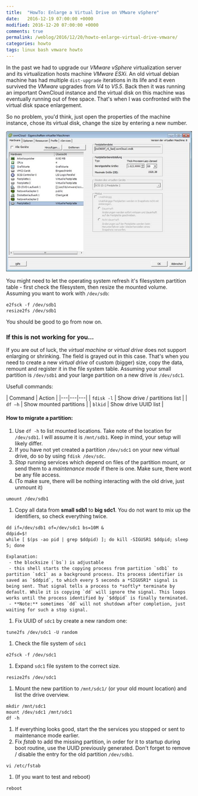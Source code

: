 ```yaml
---
title:  "HowTo: Enlarge a Virtual Drive on VMware vSphere"
date:   2016-12-19 07:00:00 +0000
modified: 2016-12-20 07:00:00 +0000 
comments: true
permalink: /weblog/2016/12/20/howto-enlarge-virtual-drive-vmware/
categories: howto
tags: linux bash vmware howto
---
```


In the past we had to upgrade our *VMware vSphere* virtualization server and its virtualization hosts machine *VMware ESXi*. An old virtual debian machine has had multiple `dist-upgrade` iterations in its life and it even survived the *VMware* upgrades from *V4* to *V5.5*. Back then it was running an important OwnCloud instance and the virtual disk on this machine was eventually running out of free space. That's when I was confronted with the virtual disk space enlargement.


<!--more-->

So no problem, you'd think, just open the properties of the machine instance, chose its virtual disk, change the size by entering a new number.

![screen][screen]

You might need to let the operating system refresh it's filesystem partition table - first check the filesystem, then resize the mounted volume. Assuming you want to work with `/dev/sdb`:

```
e2fsck -f /dev/sdb1
resize2fs /dev/sdb1
```

You should be good to go from now on.


### If this is not working for you...

If you are out of luck, the *virtual machine* or *virtual drive* does not support enlarging or shrinking. The field is grayed out in this case. That's when you need to create a new *virtual drive* of custom (bigger) size, copy the data, remount and register it in the file system table. Assuming your small partition is `/dev/sdb1` and your large partition on a new drive is `/dev/sdc1`. 


 
Usefull commands:
 
| Command | Action |
|---|---|---|
| ```fdisk -l``` | Show drive / partitions list |
| ```df –h``` | Show mounted partitions |
| ```blkid``` | Show drive UUID list |


#### How to migrate a partition:

1. Use `df -h` to list mounted locations. Take note of the location for `/dev/sdb1`. I will assume it is `/mnt/sdb1`. Keep in mind, your setup will likely differ.
1. If you have not yet created a partition `/dev/sdc1` on your new virtual drive, do so by using `fdisk /dev/sdc`.
1. *Stop* running services which depend on files of the partition mount, or send them to a *maintenance mode* if there is one. Make sure, there wont be any file access.
1. (To make sure, there will be nothing interacting with the old drive, just unmount it)
```
umount /dev/sdb1
```
1. Copy all data from **small sdb1** to **big sdc1**. You do not want to mix up the identifiers, so check everything twice.
```
dd if=/dev/sdb1 of=/dev/sdc1 bs=10M &
ddpid=$!
while [ $(ps -ao pid | grep $ddpid) ]; do kill -SIGUSR1 $ddpid; sleep 5; done
```
	Explanation:
	 - the blocksize (`bs`) is adjustable
	 - this shell starts the copying process from partition `sdb1` to partition `sdc1` as a background process. Its process identifier is saved as `$ddpid`, to which every 5 seconds a *SIGUSR1* signal is being sent. That signal tells a process to *softly* terminate by default. While it is copying `dd` will ignore the signal. This loops works until the process identified by `$ddpid` is finally terminated.
	 - **Note:** sometimes `dd` will not shutdown after completion, just waiting for such a stop signal.


 

1. Fix UUID of `sdc1` by create a new random one:
```
tune2fs /dev/sdc1 -U random
```
1. Check the file system of `sdc1`
```
e2fsck -f /dev/sdc1
```
1. Expand `sdc1` file system to the correct size.
```
resize2fs /dev/sdc1
```
1. Mount the new partition to `/mnt/sdc1/` (or your old mount location) and list the drive overview.

 ```
mkdir /mnt/sdc1
mount /dev/sdc1 /mnt/sdc1
df -h
```

1. If everything looks good, start the the services you stopped or sent to maintenance mode earlier.
1. Fix *fstab* to add the missing partition, in order for it to startup during boot routine, use the UUID previously generated. Don't forget to remove / disable the entry for the old partition `/dev/sdb1`.
```
vi /etc/fstab
```
1. (If you want to test and reboot)
```
reboot
```


[screen]: /content-images/vsphere-virtual-drive.jpg
 

